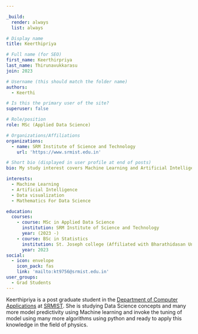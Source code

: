 ```yaml
---

_build:
  render: always
  list: always

# Display name
title: Keerthipriya

# Full name (for SEO)
first_name: Keerthirpriya
last_name: Thirunavukkarasu
join: 2023

# Username (this should match the folder name)
authors:
  - Keerthi

# Is this the primary user of the site?
superuser: false

# Role/position
role: MSc (Applied Data Science)

# Organizations/Affiliations
organizations:
  - name: SRM Institute of Science and Technology
    url: 'https://www.srmist.edu.in'

# Short bio (displayed in user profile at end of posts)
bio: My study interest covers Machine Learning and Artificial Intelligence and visualization to interprete the insights from the data.

interests:
  - Machine Learning
  - Artificial Intelligence
  - Data visualization
  - Mathematics For Data Science

education:
  courses:
    - course: MSc in Applied Data Science
      institution: SRM Institute of Science and Technology
      year: (2023 -)
    - course: BSc in Statistics
      institution: St. Joseph college (Affiliated with Bharathidasan University)
      year: 2023
social:
  - icon: envelope
    icon_pack: fas
    link: 'mailto:kt9756@srmist.edu.in'
user_groups:
  - Grad Students
---
```


Keerthipriya is a post graduate student in the [Department of Computer Applications](https://www.srmist.edu.in/department/department-of-computer-applications/) at [SRMIST](https://www.srmist.edu.in). She is studying Data Science concepts and many more model predictivity using Machine learning and invoke the tuning of model using many more algorithms using python and ready to apply this knowledge in the field of physics.
